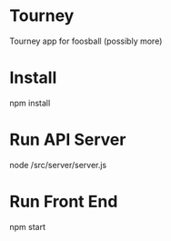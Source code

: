 # Tourney
Tourney app for foosball (possibly more)

# Install
npm install

# Run API Server
node /src/server/server.js

# Run Front End 
npm start